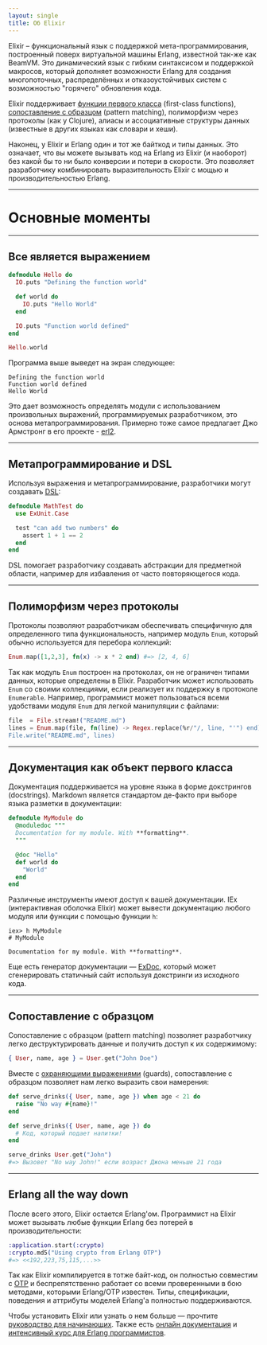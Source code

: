 ```yaml
---
layout: single
title: Об Elixir
---
```


Elixir – функциональный язык с поддержкой мета-программирования, построенный поверх виртуальной машины Erlang, известной так-же как BeamVM. Это динамический язык с гибким синтаксисом и поддержкой макросов, который дополняет возможности Erlang для создания многопоточных, распределённых и отказоустойчивых систем с возможностью "горячего" обновления кода.

Elixir поддерживает [функции первого класса](http://ru.wikipedia.org/wiki/%D0%A4%D1%83%D0%BD%D0%BA%D1%86%D0%B8%D0%B8_%D0%BF%D0%B5%D1%80%D0%B2%D0%BE%D0%B3%D0%BE_%D0%BA%D0%BB%D0%B0%D1%81%D1%81%D0%B0) (first-class functions), [сопоставление с образцом](http://ru.wikipedia.org/wiki/%D0%A1%D0%BE%D0%BF%D0%BE%D1%81%D1%82%D0%B0%D0%B2%D0%BB%D0%B5%D0%BD%D0%B8%D0%B5_%D1%81_%D0%BE%D0%B1%D1%80%D0%B0%D0%B7%D1%86%D0%BE%D0%BC) (pattern matching), полиморфизм через протоколы (как у Clojure), алиасы и ассоциативные структуры данных (известные в других языках как словари и хеши).

Наконец, у Elixir и Erlang один и тот же байткод и типы данных. Это означает, что вы можете вызывать код на Erlang из Elixir (и наоборот) без какой бы то ни было конверсии и потери в скорости. Это позволяет разработчику комбинировать выразительность Elixir с мощью и производительностью Erlang.


---

# Основные моменты

---

## Все является выражением

```elixir
defmodule Hello do
  IO.puts "Defining the function world"

  def world do
    IO.puts "Hello World"
  end

  IO.puts "Function world defined"
end

Hello.world
```

Программа выше выведет на экран следующее:

```
Defining the function world
Function world defined
Hello World
```

Это дает возможность определять модули с использованием произвольных выражений, программируемых разработчиком, это основа метапрограммирования. Примерно тоже самое предлагает Джо Армстронг в его проекте - [erl2](https://github.com/joearms/erl2).

---

## Метапрограммирование и DSL

Используя выражения и метапрограммирование, разработчики могут создавать [DSL](http://ru.wikipedia.org/wiki/%D0%9F%D1%80%D0%B5%D0%B4%D0%BC%D0%B5%D1%82%D0%BD%D0%BE-%D0%BE%D1%80%D0%B8%D0%B5%D0%BD%D1%82%D0%B8%D1%80%D0%BE%D0%B2%D0%B0%D0%BD%D0%BD%D1%8B%D0%B9_%D1%8F%D0%B7%D1%8B%D0%BA_%D0%BF%D1%80%D0%BE%D0%B3%D1%80%D0%B0%D0%BC%D0%BC%D0%B8%D1%80%D0%BE%D0%B2%D0%B0%D0%BD%D0%B8%D1%8F):

```elixir
defmodule MathTest do
  use ExUnit.Case

  test "can add two numbers" do
    assert 1 + 1 == 2
  end
end
```

DSL помогает разработчику создавать абстракции для предметной области, например для избавления от часто повторяющегося кода.

---

## Полиморфизм через протоколы

Протоколы позволяют разработчикам обеспечивать специфичную для определенного типа функциональность, например модуль `Enum`, который обычно используется для перебора коллекций:

```elixir
Enum.map([1,2,3], fn(x) -> x * 2 end) #=> [2, 4, 6]
```

Так как модуль `Enum` построен на протоколах, он не ограничен типами данных, которые определены в Elixir. Разработчик может использовать `Enum` со своими коллекциями, если реализует их поддержку в протоколе `Enumerable`. Например, программист может пользоваться всеми удобствами модуля `Enum` для легкой манипуляции с файлами:

```elixir
file  = File.stream!("README.md")
lines = Enum.map(file, fn(line) -> Regex.replace(%r/"/, line, "'") end)
File.write("README.md", lines)
```

---

## Документация как объект первого класса

Документация поддерживается на уровне языка в форме докстрингов (docstrings). Markdown является стандартом де-факто при выборе языка разметки в документации:

```elixir
defmodule MyModule do
  @moduledoc """
  Documentation for my module. With **formatting**.
  """

  @doc "Hello"
  def world do
    "World"
  end
end
```

Различные инструменты имеют доступ к вашей документации. IEx (интерактивная оболочка Elixir) может вывести документацию любого модуля или функции с помощью функции `h`:

```
iex> h MyModule
# MyModule

Documentation for my module. With **formatting**.
```

Еще есть генератор документации &mdash; [ExDoc](https://github.com/elixir-lang/ex_doc), который может сгенерировать статичный сайт используя докстринги из исходного кода.

---

## Cопоставление с образцом

Cопоставление с образцом (pattern matching) позволяет разработчику легко деструктурировать данные и получить доступ к их содержимому:

```elixir
{ User, name, age } = User.get("John Doe")
```

Вместе с [охраняющими выражениями](http://ru.wikipedia.org/wiki/%D0%9E%D1%85%D1%80%D0%B0%D0%BD%D0%B0_%28%D0%BF%D1%80%D0%BE%D0%B3%D1%80%D0%B0%D0%BC%D0%BC%D0%B8%D1%80%D0%BE%D0%B2%D0%B0%D0%BD%D0%B8%D0%B5%29) (guards), сопоставление с образцом позволяет нам легко выразить свои намерения:

```elixir
def serve_drinks({ User, name, age }) when age < 21 do
  raise "No way #{name}!"
end

def serve_drinks({ User, name, age }) do
  # Код, который подает напитки!
end

serve_drinks User.get("John")
#=> Вызовет "No way John!" если возраст Джона меньше 21 года
```

---

## Erlang all the way down

После всего этого, Elixir остается Erlang'ом. Программист на Elixir может вызывать любые функции Erlang без потерей в производительности:

```elixir
:application.start(:crypto)
:crypto.md5("Using crypto from Erlang OTP")
#=> <<192,223,75,115,...>>
```

Так как Elixir компилируется в тотже байт-код, он полностью совместим с [OTP](http://learnyousomeerlang.com/what-is-otp) и беспрепятственно работает со всеми проверенными в бою методами, которыми Erlang/OTP известен. Типы, спецификации, поведения и аттрибуты моделей Erlang'а полностью поддерживаются.

Чтобы установить Elixir или узнать о нем больше &mdash; прочтите [руководство для начинающих](/getting_started/index.html). Также есть [онлайн документация](http://elixir-lang.org/docs) и [интенсивный курс для Erlang программистов](http://elixir-lang.org/crash-course.html).
